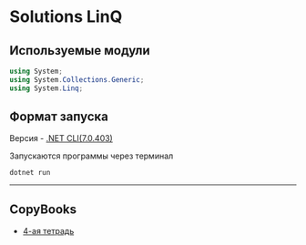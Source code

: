 # Solutions LinQ

## Используемые модули

```c#
using System;
using System.Collections.Generic;
using System.Linq;
 ```

## Формат запуска

Версия - [.NET CLI(7.0.403)](https://dotnet.microsoft.com/en-us/download/dotnet/7.0)

Запускаются программы через терминал

```dotnet run```

---

## CopyBooks

- [4-ая тетрадь](readme_files/CopyBook4.md)

